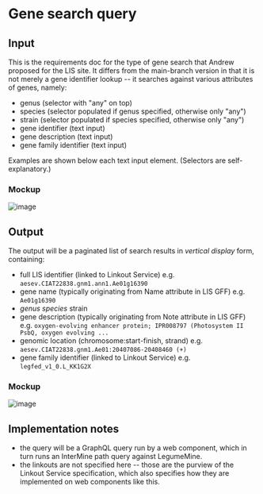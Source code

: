 # Gene search query

## Input

This is the requirements doc for the type of gene search that Andrew proposed for the LIS site. It differs from the main-branch version in that it is not merely a gene identifier lookup -- it searches against various attributes of genes, namely:

- genus (selector with "any" on top)
- species (selector populated if genus specified, otherwise only "any")
- strain (selector populated if species specified, otherwise only "any")
- gene identifier (text input)
- gene description (text input)
- gene family identifier (text input)

Examples are shown below each text input element. (Selectors are self-explanatory.)

### Mockup

![image](https://user-images.githubusercontent.com/5657219/231203688-f7493a37-f98a-42ef-a1f8-66b1395fbd76.png)

## Output

The output will be a paginated list of search results in *vertical display* form, containing:

- full LIS identifier (linked to Linkout Service) e.g. `aesev.CIAT22838.gnm1.ann1.Ae01g16390`
- gene name (typically originating from Name attribute in LIS GFF) e.g. `Ae01g16390`
- *genus species* strain
- gene description (typically originating from Note attribute in LIS GFF) e.g. `oxygen-evolving enhancer protein; IPR008797 (Photosystem II PsbQ, oxygen evolving ...`
- genomic location (chromosome:start-finish, strand) e.g. `aesev.CIAT22838.gnm1.Ae01:20407086-20408460 (+)`
- gene family identifier (linked to Linkout Service) e.g. `legfed_v1_0.L_KK1G2X`

### Mockup

![image](https://user-images.githubusercontent.com/5657219/231203947-54114753-ce84-467c-b150-8526c77355c7.png)

## Implementation notes

- the query will be a GraphQL query run by a web component, which in turn runs an InterMine path query against LegumeMine.
- the linkouts are not specified here -- those are the purview of the Linkout Service specification, which also specifies how they are implemented on web components like this.
